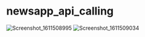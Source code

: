 # newsapp_api_calling
 
![Screenshot_1611508995](https://user-images.githubusercontent.com/64243974/105638134-4970c080-5e9b-11eb-921d-901569a63b26.png)
![Screenshot_1611509034](https://user-images.githubusercontent.com/64243974/105638143-4ece0b00-5e9b-11eb-821e-691335473230.png)
